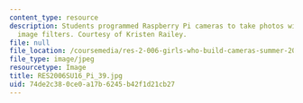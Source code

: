 ```yaml
---
content_type: resource
description: Students programmed Raspberry Pi cameras to take photos with different
  image filters. Courtesy of Kristen Railey.
file: null
file_location: /coursemedia/res-2-006-girls-who-build-cameras-summer-2016/74de2c380ce0a17b6245b42f1d21cb27_RES2006SU16_Pi_39.jpg
file_type: image/jpeg
resourcetype: Image
title: RES2006SU16_Pi_39.jpg
uid: 74de2c38-0ce0-a17b-6245-b42f1d21cb27
---
```

